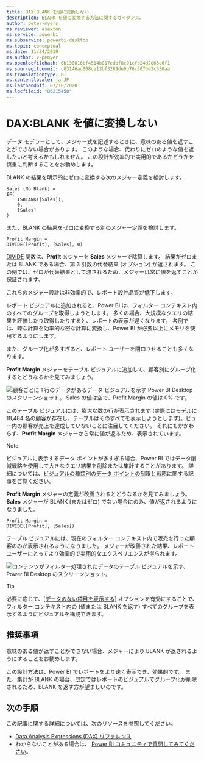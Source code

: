 ```yaml
---
title: DAX:BLANK を値に変換しない
description: BLANK を値に変換する方法に関するガイダンス。
author: peter-myers
ms.reviewer: asaxton
ms.service: powerbi
ms.subservice: powerbi-desktop
ms.topic: conceptual
ms.date: 11/24/2019
ms.author: v-pemyer
ms.openlocfilehash: 6b130016bf4514b817edbf8c91cfb24d2063e6f1
ms.sourcegitcommit: c83146ad008ce13bf3289de9b76c507be2c330aa
ms.translationtype: HT
ms.contentlocale: ja-JP
ms.lasthandoff: 07/10/2020
ms.locfileid: "86215450"
---
```

# <a name="dax-avoid-converting-blanks-to-values"></a>DAX:BLANK を値に変換しない

データ モデラーとして、メジャー式を記述するときに、意味のある値を返すことができない場合があります。 このような場合、代わりにゼロのような値を返したいと考えるかもしれません。 この設計が効率的で実用的であるかどうかを慎重に判断することをお勧めします。

BLANK の結果を明示的にゼロに変換する次のメジャー定義を検討します。

```dax
Sales (No Blank) =
IF(
    ISBLANK([Sales]),
    0,
    [Sales]
)
```

また、BLANK の結果をゼロに変換する別のメジャー定義を検討します。

```dax
Profit Margin =
DIVIDE([Profit], [Sales], 0)
```

[DIVIDE](/dax/divide-function-dax) 関数は、**Profit** メジャーを **Sales** メジャーで除算します。 結果がゼロまたは BLANK である場合、第 3 引数の代替結果 (オプション) が返されます。 この例では、ゼロが代替結果として渡されるため、メジャーは常に値を返すことが保証されます。

これらのメジャー設計は非効率的で、レポート設計品質が低下します。

レポート ビジュアルに追加されると、Power BI は、フィルター コンテキスト内のすべてのグループを取得しようとします。 多くの場合、大規模なクエリの結果を評価したり取得したりすると、レポートの表示が遅くなります。 各例では、疎な計算を効率的な密な計算に変換し、Power BI が必要以上にメモリを使用するようにします。

また、グループ化が多すぎると、レポート ユーザーを閉口させることも多くなります。

**Profit Margin** メジャーをテーブル ビジュアルに追加して、顧客別にグループ化するとどうなるかを見てみましょう。

![顧客ごとに 1 行のデータがあるデータ ビジュアルを示す Power BI Desktop のスクリーンショット。 Sales の値は空で、Profit Margin の値は 0% です。 ](media/dax-avoid-converting-blank/table-visual-poor.png)

このテーブル ビジュアルには、膨大な数の行が表示されます (実際にはモデルに 18,484 名の顧客が存在し、テーブルはそのすべてを表示しようとします)。ビュー内の顧客が売上を達成していないことに注目してください。 それにもかかわらず、**Profit Margin** メジャーから常に値が返るため、表示されています。

> [!NOTE]
> ビジュアルに表示するデータ ポイントが多すぎる場合、Power BI ではデータ削減戦略を使用して大きなクエリ結果を削除または集計することがあります。 詳細については、[ビジュアルの種類別のデータ ポイントの制限と戦略](../visuals/power-bi-data-points.md)に関する記事をご覧ください。

**Profit Margin** メジャーの定義が改善されるとどうなるかを見てみましょう。 **Sales** メジャーが BLANK (またはゼロ) でない場合にのみ、値が返されるようになりました。

```dax
Profit Margin =
DIVIDE([Profit], [Sales])
```

テーブル ビジュアルには、現在のフィルター コンテキスト内で販売を行った顧客のみが表示されるようになりました。 メジャーが改善された結果、レポート ユーザーにとってより効率的で実用的なエクスペリエンスが得られます。

![コンテンツがフィルター処理されたデータのテーブル ビジュアルを示す、Power BI Desktop のスクリーンショット。](media/dax-avoid-converting-blank/table-visual-good.png)

> [!TIP]
> 必要に応じて、[[データのない項目を表示する]](../create-reports/desktop-show-items-no-data.md) オプションを有効にすることで、フィルター コンテキスト内の (値または BLANK を返す) すべてのグループを表示するようにビジュアルを構成できます。

## <a name="recommendation"></a>推奨事項

意味のある値が返すことができない場合、メジャーにより BLANK が返されるようにすることをお勧めします。

この設計方法は、Power BI でレポートをより速く表示でき、効果的です。 また、集計が BLANK の場合、既定ではレポートのビジュアルでグループ化が削除されるため、BLANK を返す方が望ましいのです。

## <a name="next-steps"></a>次の手順

この記事に関する詳細については、次のリソースを参照してください。

- [Data Analysis Expressions (DAX) リファレンス](/dax/)
- わからないことがある場合は、 [Power BI コミュニティで質問してみてください](https://community.powerbi.com/)。
